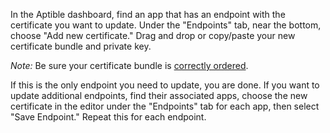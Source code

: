 In the Aptible dashboard, find an app that has an endpoint with the certificate you want to update. Under the "Endpoints" tab, near the bottom, choose "Add new certificate." Drag and drop or copy/paste your new certificate bundle and private key.

*Note:* Be sure your certificate bundle is [correctly ordered](https://support.aptible.com/topics/paas/how-to-order-certs/).

If this is the only endpoint you need to update, you are done. If you want to update additional endpoints, find their associated apps, choose the new certificate in the editor under the "Endpoints" tab for each app, then select "Save Endpoint." Repeat this for each endpoint.
